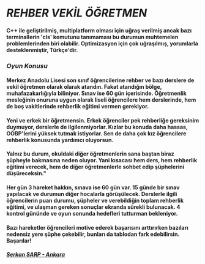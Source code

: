# _REHBER VEKİL ÖĞRETMEN_
#### C++ ile geliştirilmiş, multiplatform olması için uğraş verilmiş ancak bazı terminallerin 'cls' komutunu tanımaması bu durumun muhtemelen problemlerinden biri olabilir. Optimizasyon için çok uğraşılmış, yorumlarla desteklenmiştir, Türkçe'dir.

### _Oyun Konusu_
#### Merkez Anadolu Lisesi son sınıf öğrencilerine rehber ve bazı derslere de vekil öğretmen olarak olarak atandın. Fakat atandığın bölge, muhafazakarlığıyla biliniyor. Sınav ise 60 gün içerisinde. Öğretmenlik mesleğinin onuruna uygun olarak liseli öğrencilere hem derslerinde, hem de boş vakitlerinde rehberlik eğitimi vermen gerekiyor.
#### Yeni ve erkek bir öğretmensin. Erkek öğrenciler pek rehberliğe gereksinim duymuyor, derslerle de ilgilenmiyorlar. Kızlar bu konuda daha hassas, OÖBP'lerini yüksek tutmak istiyorlar. Sen de daha çok kız öğrencilere rehberlik konusunda yardımcı oluyorsun.
#### Yalnız bu durum, okuldaki diğer öğretmenlerin sana baştan biraz şüpheyle bakmasına neden oluyor. Yani kısacası hem ders, hem rehberlik eğitimi verecek, hem de diğer öğretmenlerle sohbet edip şüphelerini düşüreceksin."
#### Her gün 3 hareket hakkın, sınava ise 60 gün var. 15 günde bir sınav yapılacak ve durumun diğer hocalarla görüşülecek. Derslerle ilgili öğrencilerin puan durumu, şüpheler ve verebildiğin toplam rehberlik eğitimi, ve ulaşman gereken sonuçlar ekranda sürekli bulunacak. 4 kontrol gününde ve oyun sonunda hedefleri tutturman bekleniyor.
#### Bazı hareketler öğrencileri motive ederek başarısını arttırırken bazıları nedensiz yere şüphe çekebilir, bunları da tablodan fark edebilirsin. Başarılar!
##### <ins>Serkan SARP - Ankara</ins> 
